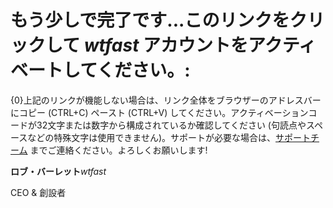 ﻿# もう少しで完了です...このリンクをクリックして *wtfast* アカウントをアクティベートしてください。:

{0}上記のリンクが機能しない場合は、リンク全体をブラウザーのアドレスバーにコピー (CTRL+C) ペースト (CTRL+V) してください。アクティベーションコードが32文字または数字から構成されているか確認してください (句読点やスペースなどの特殊文字は使用できません)。サポートが必要な場合は、[サポートチーム](http://support.wtfast.com) までご連絡ください。よろしくお願いします!

**ロブ・バーレット***wtfast*

CEO & 創設者 